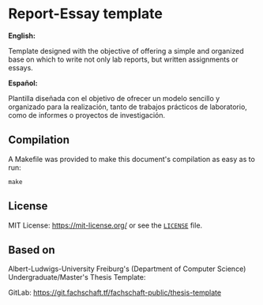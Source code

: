 # Report-Essay template

**English:**

Template designed with the objective of offering a simple and organized base on which to write not only lab reports,
but written assignments or essays.

**Español:**

Plantilla diseñada con el objetivo de ofrecer un modelo sencillo y organizado para la realización, tanto de trabajos prácticos de laboratorio, como de informes o proyectos de investigación.

## Compilation

A Makefile was provided to make this document's compilation as easy as to run:

```
make
```

## License

MIT License: https://mit-license.org/ or see the 
[`LICENSE`](https://github.com/rnsavinelli/report-thesis-template/blob/master/LICENSE) file.

## Based on

Albert-Ludwigs-University Freiburg's (Department of Computer Science) Undergraduate/Master's Thesis Template:

GitLab: https://git.fachschaft.tf/fachschaft-public/thesis-template
